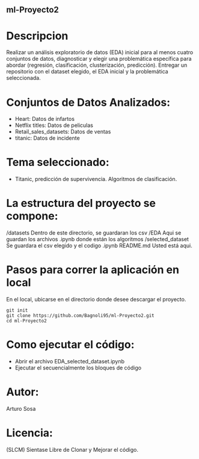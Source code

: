 ## ml-Proyecto2
# Descripcion
Realizar un análisis exploratorio de datos (EDA) inicial para al menos cuatro conjuntos de datos, diagnosticar y elegir una problemática específica para abordar (regresión, clasificación, clusterización, predicción). Entregar un repositorio con el dataset elegido, el EDA inicial y la problemática seleccionada.

# Conjuntos de Datos Analizados:
- Heart: Datos de infartos
- Netflix titles: Datos de peliculas
- Retail_sales_datasets: Datos de ventas
- titanic: Datos de incidente

# Tema seleccionado:
- Titanic, predicción de supervivencia. Algoritmos de clasificación.

# La estructura del proyecto se compone:
/datasets
 Dentro de este directorio, se guardaran los csv
/EDA
 Aqui se guardan los archivos .ipynb donde están los algoritmos
/selected_dataset
 Se guardara el csv elegido y el codigo .ipynb
README.md
 Usted está aqui.

# Pasos para correr la aplicación en local
En el local, ubicarse en el directorio donde desee descargar el proyecto.
```
git init
git clone https://github.com/Bagnoli95/ml-Proyecto2.git
cd ml-Proyecto2
```

# Como ejecutar el código:
- Abrir el archivo EDA_selected_dataset.ipynb
- Ejecutar el secuencialmente los bloques de código

# Autor:
Arturo Sosa

# Licencia:
(SLCM) Sientase Libre de Clonar y Mejorar el código.


